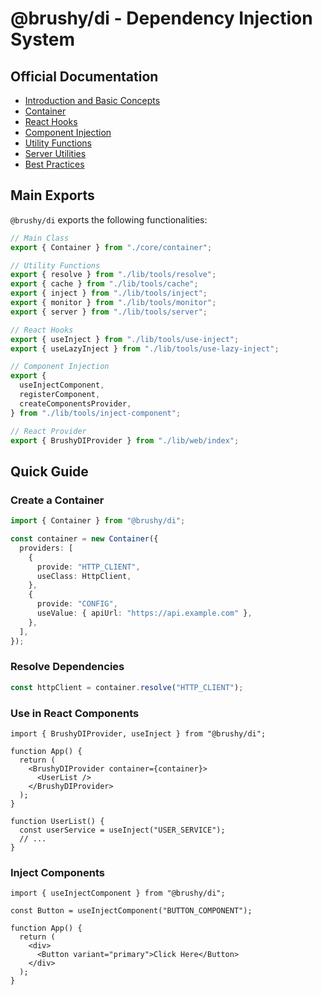 # @brushy/di - Dependency Injection System

## Official Documentation

- [Introduction and Basic Concepts](./README.md)
- [Container](./container.md)
- [React Hooks](./react-hooks.md)
- [Component Injection](./component-injection.md)
- [Utility Functions](./utilities.md)
- [Server Utilities](./server.md)
- [Best Practices](./best-practices.md)

## Main Exports

`@brushy/di` exports the following functionalities:

```typescript
// Main Class
export { Container } from "./core/container";

// Utility Functions
export { resolve } from "./lib/tools/resolve";
export { cache } from "./lib/tools/cache";
export { inject } from "./lib/tools/inject";
export { monitor } from "./lib/tools/monitor";
export { server } from "./lib/tools/server";

// React Hooks
export { useInject } from "./lib/tools/use-inject";
export { useLazyInject } from "./lib/tools/use-lazy-inject";

// Component Injection
export {
  useInjectComponent,
  registerComponent,
  createComponentsProvider,
} from "./lib/tools/inject-component";

// React Provider
export { BrushyDIProvider } from "./lib/web/index";
```

## Quick Guide

### Create a Container

```typescript
import { Container } from "@brushy/di";

const container = new Container({
  providers: [
    {
      provide: "HTTP_CLIENT",
      useClass: HttpClient,
    },
    {
      provide: "CONFIG",
      useValue: { apiUrl: "https://api.example.com" },
    },
  ],
});
```

### Resolve Dependencies

```typescript
const httpClient = container.resolve("HTTP_CLIENT");
```

### Use in React Components

```tsx
import { BrushyDIProvider, useInject } from "@brushy/di";

function App() {
  return (
    <BrushyDIProvider container={container}>
      <UserList />
    </BrushyDIProvider>
  );
}

function UserList() {
  const userService = useInject("USER_SERVICE");
  // ...
}
```

### Inject Components

```tsx
import { useInjectComponent } from "@brushy/di";

const Button = useInjectComponent("BUTTON_COMPONENT");

function App() {
  return (
    <div>
      <Button variant="primary">Click Here</Button>
    </div>
  );
}
```
